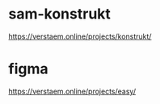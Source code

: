 # sam-konstrukt
https://verstaem.online/projects/konstrukt/
# figma
https://verstaem.online/projects/easy/